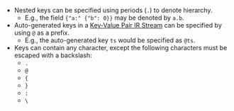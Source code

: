 * Nested keys can be specified using periods (`.`) to denote hierarchy.
  * E.g., the field `{"a:" {"b": 0}}` may be denoted by `a.b`.
* Auto-generated keys in a [Key-Value Pair IR Stream][kv-pair-ir] can be specified by using `@` as
  a prefix.
  * E.g., the auto-generated key `ts` would be specified as `@ts`.
* Keys can contain any character, except the following characters must be escaped with a backslash:
  * `.`
  * `@`
  * `{`
  * `}`
  * `:`
  * `\`

[kv-pair-ir]: https://docs.yscope.com/clp/main/dev-docs/design-kv-ir-streams/auto-gen-kv-pairs.html
